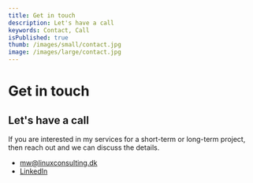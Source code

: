 ```yaml
---
title: Get in touch
description: Let's have a call
keywords: Contact, Call
isPublished: true
thumb: /images/small/contact.jpg
image: /images/large/contact.jpg
---
```

# Get in touch

## Let's have a call
If you are interested in my services for a short-term or long-term project, then reach out and we can discuss the details.

- mw@linuxconsulting.dk
- [LinkedIn](https://www.linkedin.com/in/mogenswinther/)